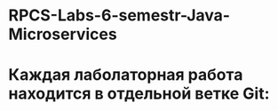 # RPCS-Labs-6-semestr-Java-Microservices
# Каждая лаболаторная работа находится в отдельной ветке Git: